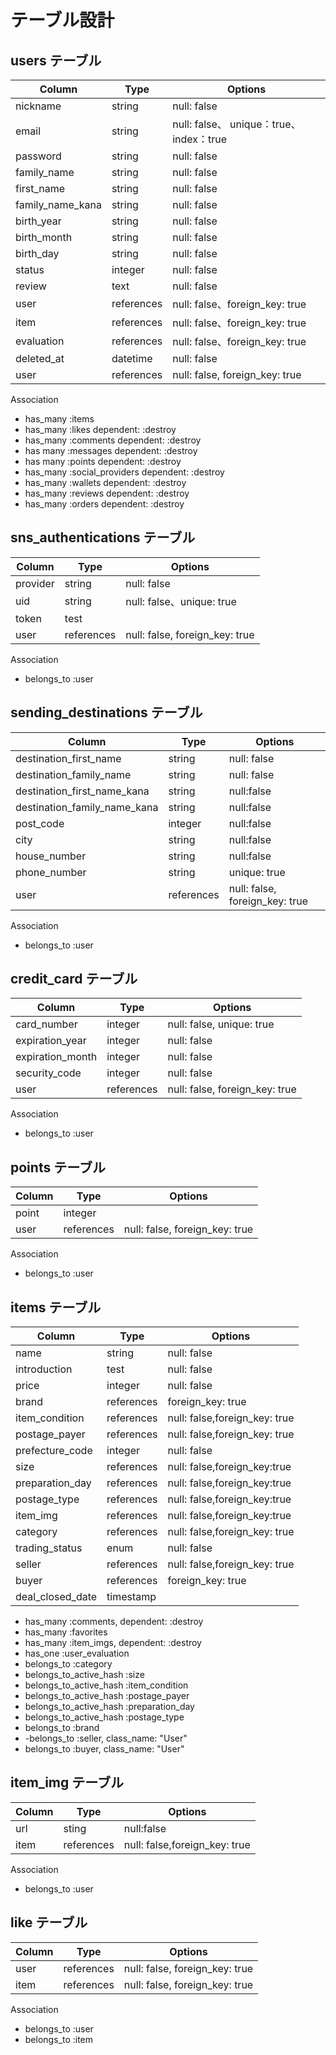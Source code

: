 # テーブル設計

## users テーブル

| Column   | Type   | Options     |
| -------- | ------ | ----------- |
| nickname | string | null: false |
| email | string | null: false、 unique：true、index：true|
| password | string | null: false |
| family_name | string | null: false |
| first_name | string | null: false |
| family_name_kana | string | null: false |
| birth_year | string | null: false |
| birth_month | string | null: false |
| birth_day | string | null: false |
| status | integer | null: false |
| review | text | null: false |
| user | references | null: false、foreign_key: true |
| item | references | null: false、foreign_key: true |
| evaluation | references | null: false、foreign_key: true |
| deleted_at | datetime | null: false |
| user     | references	| null: false, foreign_key: true |

Association

- has_many :items
- has_many :likes dependent: :destroy
- has_many :comments dependent: :destroy
- has many :messages dependent: :destroy
- has many :points dependent: :destroy
- has_many :social_providers dependent: :destroy
- has_many :wallets dependent: :destroy
- has_many :reviews dependent: :destroy
- has_many :orders dependent: :destroy

## sns_authentications テーブル

| Column   | Type   | Options     |
| -------- | ------ | ----------- |
| provider | string | null: false |
| uid      | string | null: false、unique: true |
| token    | test   |        |
| user     | references	| null: false, foreign_key: true | 

Association

- belongs_to :user 

## sending_destinations テーブル

| Column   | Type   | Options     |
| -------- | ------ | ----------- |
| destination_first_name | string | null: false |
| destination_family_name | string | null: false |
| destination_first_name_kana | string | null:false |
| destination_family_name_kana | string | null:false |
| post_code | integer | null:false |
|  city | string | null:false |
| house_number| string | null:false |
| phone_number | string | unique: true |
| user     | references	| null: false, foreign_key: true |

Association

- belongs_to :user 

## credit_card テーブル

| Column   | Type   | Options     |
| -------- | ------ | ----------- |
| card_number | integer | null: false, unique: true|
| expiration_year | integer | null: false| 
| expiration_month | integer | null: false| 
| security_code | integer | null: false|
| user     | references	| null: false, foreign_key: true |

Association

- belongs_to :user 

## points テーブル

| Column   | Type   | Options     |
| -------- | ------ | ----------- |
| point | integer |
| user     | references	| null: false, foreign_key: true |

Association

- belongs_to :user 

## items テーブル

| Column   | Type   | Options     |
| -------- | ------ | ----------- |
| name | string | null: false |
| introduction	| test | null: false |
| price | integer | null: false |
| brand | references	 | foreign_key: true |
| item_condition| references| null: false,foreign_key: true |
| postage_payer	| references	 | null: false,foreign_key: true|
| prefecture_code	 | integer | null: false |
| size | references | null: false,foreign_key:true |
| preparation_day |  references | null: false,foreign_key:true |
| postage_type | references | null: false,foreign_key:true |
| item_img| references	| null: false,foreign_key:true |
| category| references | null: false,foreign_key: true |
| trading_status | enum | null: false|
| seller | references | null: false,foreign_key: true |
| buyer | references	 |foreign_key: true |
| deal_closed_date| timestamp		|

- has_many :comments, dependent: :destroy
- has_many :favorites
- has_many :item_imgs, dependent: :destroy
- has_one :user_evaluation
- belongs_to :category
- belongs_to_active_hash :size
- belongs_to_active_hash :item_condition
- belongs_to_active_hash :postage_payer
- belongs_to_active_hash :preparation_day
- belongs_to_active_hash :postage_type
- belongs_to :brand
- -belongs_to :seller, class_name: "User"
- belongs_to :buyer, class_name: "User"

## item_img テーブル
| Column   | Type   | Options     |
| -------- | ------ | ----------- |
| url | sting |  null:false | 
|  item |  references | null: false,foreign_key: true | 

Association

- belongs_to :user 

## like テーブル

| Column   | Type   | Options     |
| -------- | ------ | ----------- |
| user | references | null: false, foreign_key: true |
| item  | references | null: false, foreign_key: true |

Association

- belongs_to :user 
- belongs_to :item
